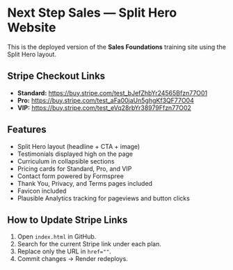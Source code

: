 # Next Step Sales — Split Hero Website

This is the deployed version of the **Sales Foundations** training site using the Split Hero layout.

## Stripe Checkout Links
- **Standard:** https://buy.stripe.com/test_bJefZhbYr24565Bfzn77O01
- **Pro:** https://buy.stripe.com/test_aFa00jaUn5ghgKf3QF77O04
- **VIP:** https://buy.stripe.com/test_eVq28rbYr38979Ffzn77O02

## Features
- Split Hero layout (headline + CTA + image)
- Testimonials displayed high on the page
- Curriculum in collapsible sections
- Pricing cards for Standard, Pro, and VIP
- Contact form powered by Formspree
- Thank You, Privacy, and Terms pages included
- Favicon included
- Plausible Analytics tracking for pageviews and button clicks

## How to Update Stripe Links
1. Open `index.html` in GitHub.
2. Search for the current Stripe link under each plan.
3. Replace only the URL in `href=""`.
4. Commit changes → Render redeploys.

